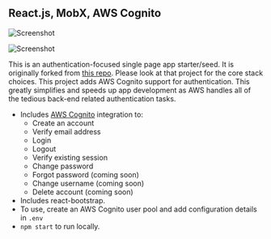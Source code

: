 ## React.js, MobX, AWS Cognito


![Screenshot](https://user-images.githubusercontent.com/2158187/29740369-866d9832-8a87-11e7-9f1e-e4cd77a54df4.png)

![Screenshot](https://user-images.githubusercontent.com/2158187/29740368-865b95ba-8a87-11e7-8563-dfeaa4b10e75.png)

This is an authentication-focused single page app starter/seed. It is
originally forked from [this
repo](https://github.com/gothinkster/react-mobx-realworld-example-app). Please
look at that project for the core stack choices. This project adds AWS Cognito
support for authentication. This greatly simplifies and speeds up app
development as AWS handles all of the tedious back-end related authentication
tasks.

- Includes [AWS Cognito](https://aws.amazon.com/cognito/) integration to:
  - Create an account
  - Verify email address
  - Login
  - Logout
  - Verify existing session
  - Change password
  - Forgot password (coming soon)
  - Change username (coming soon)
  - Delete account (coming soon)
- Includes react-bootstrap.
- To use, create an AWS Cognito user pool and add configuration details in `.env`
- `npm start` to run locally.
